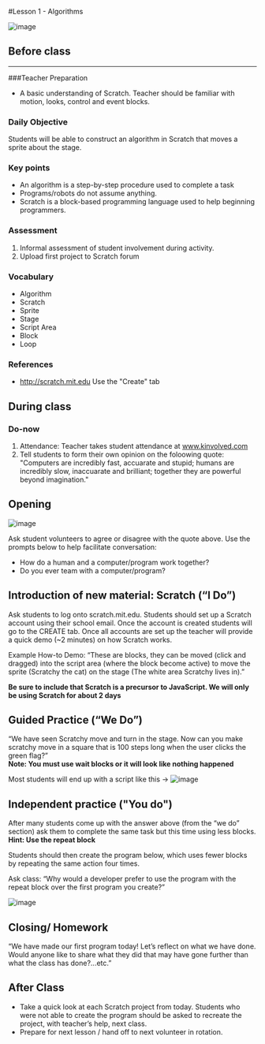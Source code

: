 #Lesson 1 - Algorithms

![image](http://i.imgur.com/tM1CA61.png)

## Before class
---
###Teacher Preparation
* A basic understanding of Scratch. Teacher should be familiar with motion, looks, control and event blocks. 


### Daily Objective

Students will be able to construct an algorithm in Scratch that moves a sprite about the stage.

### Key points

* An algorithm is a step-by-step procedure used to complete a task
* Programs/robots do not assume anything.
* Scratch is a block-based programming language used to help beginning programmers.

### Assessment

1. Informal assessment of student involvement during activity.
2. Upload first project to Scratch forum


### Vocabulary

* Algorithm
* Scratch
* Sprite
* Stage
* Script Area
* Block
* Loop

### References

* <http://scratch.mit.edu> Use the "Create" tab


## During class

### Do-now

1. Attendance: Teacher takes student attendance at www.kinvolved.com
2. Tell students to form their own opinion on the foloowing quote: "Computers are incredibly fast, accuarate and stupid; humans are incredibly slow, inaccuarate and brilliant; together they are powerful beyond imagination."



## Opening
![image](http://i.imgur.com/JbvNKe1.png)

Ask student volunteers to agree or disagree with the quote above. Use the prompts below to help facilitate conversation: 

* How do a human and a computer/program work together?
* Do you ever team with a computer/program?


## Introduction of new material: Scratch (“I Do”)

Ask students to log onto scratch.mit.edu. Students should set up a Scratch account using their school email. Once the account is created students will go to the CREATE tab. Once all accounts are set up the teacher will provide a quick demo (~2 minutes) on how Scratch works.  


Example How-to Demo: “These are blocks, they can be moved (click and dragged) into the script area (where the block become active) to move the sprite (Scratchy the cat) on the stage (The white area Scratchy lives in).”

**Be sure to include that Scratch is a precursor to JavaScript. We will only be using Scratch for about 2 days**

## Guided Practice (“We Do”)

“We have seen Scratchy move and turn in the stage. Now can you make scratchy move in a square that is 100 steps long when the user clicks the green flag?”  
**Note: You must use wait blocks or it will look like nothing happened**

Most students will end up with a script like this → 
![image](http://i.imgur.com/CfFd6pj.png)  

## Independent practice ("You do")

After many students come up with the answer above (from the “we do” section) ask them to complete the same task but this time using less blocks. **Hint: Use the repeat block**

Students should then create the program below, which uses fewer blocks by repeating the same action four times.

Ask class: “Why would a developer prefer to use the program with the repeat block over the first program you create?” 

![image](http://i.imgur.com/hq9CBL6.png)
## Closing/ Homework

“We have made our first program today! Let’s reflect on what we have done. Would anyone like to share what they did that may have gone further than what the class has done?...etc.”

## After Class
* Take a quick look at each Scratch project from today. Students who were not able to create the program should be asked to recreate the project, with teacher’s help, next class.
* Prepare for next lesson / hand off to next volunteer in rotation.

